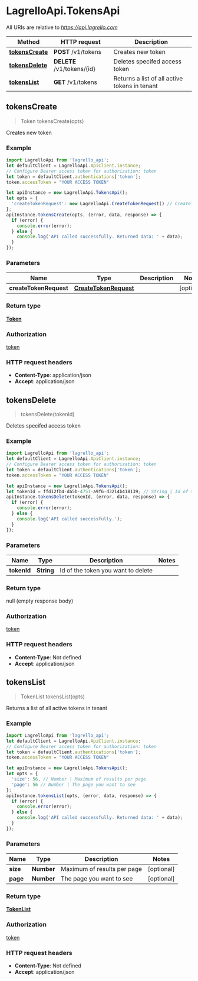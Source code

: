 # LagrelloApi.TokensApi

All URIs are relative to *https://api.lagrello.com*

Method | HTTP request | Description
------------- | ------------- | -------------
[**tokensCreate**](TokensApi.md#tokensCreate) | **POST** /v1/tokens | Creates new token
[**tokensDelete**](TokensApi.md#tokensDelete) | **DELETE** /v1/tokens/{id} | Deletes specifed access token
[**tokensList**](TokensApi.md#tokensList) | **GET** /v1/tokens | Returns a list of all active tokens in tenant



## tokensCreate

> Token tokensCreate(opts)

Creates new token

### Example

```javascript
import LagrelloApi from 'lagrello_api';
let defaultClient = LagrelloApi.ApiClient.instance;
// Configure Bearer access token for authorization: token
let token = defaultClient.authentications['token'];
token.accessToken = "YOUR ACCESS TOKEN"

let apiInstance = new LagrelloApi.TokensApi();
let opts = {
  'createTokenRequest': new LagrelloApi.CreateTokenRequest() // CreateTokenRequest | 
};
apiInstance.tokensCreate(opts, (error, data, response) => {
  if (error) {
    console.error(error);
  } else {
    console.log('API called successfully. Returned data: ' + data);
  }
});
```

### Parameters


Name | Type | Description  | Notes
------------- | ------------- | ------------- | -------------
 **createTokenRequest** | [**CreateTokenRequest**](CreateTokenRequest.md)|  | [optional] 

### Return type

[**Token**](Token.md)

### Authorization

[token](../README.md#token)

### HTTP request headers

- **Content-Type**: application/json
- **Accept**: application/json


## tokensDelete

> tokensDelete(tokenId)

Deletes specifed access token

### Example

```javascript
import LagrelloApi from 'lagrello_api';
let defaultClient = LagrelloApi.ApiClient.instance;
// Configure Bearer access token for authorization: token
let token = defaultClient.authentications['token'];
token.accessToken = "YOUR ACCESS TOKEN"

let apiInstance = new LagrelloApi.TokensApi();
let tokenId = ffd12fb4-da5b-4751-a9f6-d3214b418139; // String | Id of the token you want to delete
apiInstance.tokensDelete(tokenId, (error, data, response) => {
  if (error) {
    console.error(error);
  } else {
    console.log('API called successfully.');
  }
});
```

### Parameters


Name | Type | Description  | Notes
------------- | ------------- | ------------- | -------------
 **tokenId** | **String**| Id of the token you want to delete | 

### Return type

null (empty response body)

### Authorization

[token](../README.md#token)

### HTTP request headers

- **Content-Type**: Not defined
- **Accept**: application/json


## tokensList

> TokenList tokensList(opts)

Returns a list of all active tokens in tenant

### Example

```javascript
import LagrelloApi from 'lagrello_api';
let defaultClient = LagrelloApi.ApiClient.instance;
// Configure Bearer access token for authorization: token
let token = defaultClient.authentications['token'];
token.accessToken = "YOUR ACCESS TOKEN"

let apiInstance = new LagrelloApi.TokensApi();
let opts = {
  'size': 56, // Number | Maximum of results per page
  'page': 56 // Number | The page you want to see
};
apiInstance.tokensList(opts, (error, data, response) => {
  if (error) {
    console.error(error);
  } else {
    console.log('API called successfully. Returned data: ' + data);
  }
});
```

### Parameters


Name | Type | Description  | Notes
------------- | ------------- | ------------- | -------------
 **size** | **Number**| Maximum of results per page | [optional] 
 **page** | **Number**| The page you want to see | [optional] 

### Return type

[**TokenList**](TokenList.md)

### Authorization

[token](../README.md#token)

### HTTP request headers

- **Content-Type**: Not defined
- **Accept**: application/json

